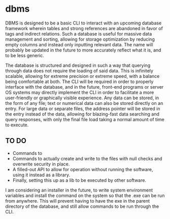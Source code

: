 # dbms

DBMS is designed to be a basic CLI to interact with an upcoming database framework wherein tables and strong references are abandoned in favor of tags and indirect relations. Such a database is useful for massive data management and sorting, allowing for storage optimization by reducing empty columns and instead only inputting relevant data. The name will probably be updated in the future to more accurately reflect what it is, and to be less generic. 

The database is structured and designed in such a way that querying through data does not require the loading of said data. This is infinitely scalable, allowing for extreme precision or extreme speed, with a balance being comfortable at both. The CLI will be required in order to properly interface with the database, and in the future, front-end programs or server OS systems may directly implement the CLI in order to facilitate a more user-friendly or graphically visible experience. Any data can be stored, in the form of any file; text or numerical data can also be stored directly on an entry. For large data or separate files, the address pointer will be stored in the entry instead of the data, allowing for blazing-fast data searching and query responses, with only the final file load taking a normal amount of time to execute. 

## TO DO

* Commands to 
* Commands to actually create and write to the files with null checks and overwrite security in place. 
* A filled-out API to allow for operation without running the software, using it instead as a library. 
* Finally, setting this up as a lib to be executed by other software. 

I am considering an installer in the future, to write system environment variables and install the command on the system so that the .exe can be run from anywhere. This will prevent having to have the exe in the parent directory of the database, and still allow commands to be run through the CLI. 